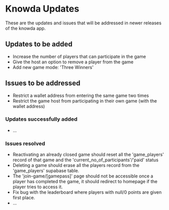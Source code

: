 # Knowda Updates
These are the updates and issues that will be addressed in newer releases of the knowda app.

## Updates to be added
+ Increase the number of players that can participate in the game
+ Give the host an option to remove a player from the game
+ Add new game mode: 'Three Winners'

## Issues to be addressed
+ Restrict a wallet address from entering the same game two times
+ Restrict the game host from participating in their own game (with the wallet address)

### Updates successfully added
+ ...

### Issues resolved
+ Reactivating an already closed game should reset all the 'game_players' record of that game and the 'current_no_of_participants'/'paid' status
+ Deleting a game should erase all the players record from the 'game_players' supabase table.
+ The 'join-game/[gamepass]' page should not be accessible once a player has completed the game, it should redirect to homepage if the player tries to access it.
+ Fix bug with the leaderboard where players with null/0 points are given first place.
+ ...
